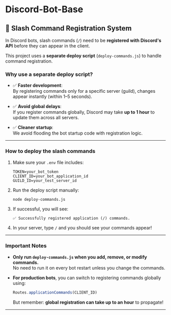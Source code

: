 # Discord-Bot-Base

## 📜 Slash Command Registration System

In Discord bots, slash commands (`/`) need to be **registered with Discord's API** before they can appear in the client.

This project uses a **separate deploy script** (`deploy-commands.js`) to handle command registration.

### Why use a separate deploy script?

- ✅ **Faster development**:  
  By registering commands only for a specific server (guild), changes appear instantly (within 1–5 seconds).
  
- ✅ **Avoid global delays**:  
  If you register commands globally, Discord may take **up to 1 hour** to update them across all servers.

- ✅ **Cleaner startup**:  
  We avoid flooding the bot startup code with registration logic.

---

### How to deploy the slash commands

1. Make sure your `.env` file includes:
   ```
   TOKEN=your_bot_token
   CLIENT_ID=your_bot_application_id
   GUILD_ID=your_test_server_id
   ```

2. Run the deploy script manually:
   ```bash
   node deploy-commands.js
   ```

3. If successful, you will see:
   ```
   ✅ Successfully registered application (/) commands.
   ```

4. In your server, type `/` and you should see your commands appear!

---

### Important Notes

- **Only run `deploy-commands.js` when you add, remove, or modify commands.**  
  No need to run it on every bot restart unless you change the commands.

- **For production bots**, you can switch to registering commands globally using:
  ```js
  Routes.applicationCommands(CLIENT_ID)
  ```
  But remember: **global registration can take up to an hour** to propagate!

---

